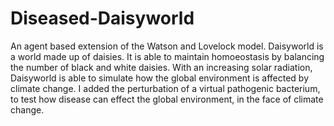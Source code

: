 # Diseased-Daisyworld
An agent based extension of the Watson and Lovelock model. Daisyworld is a world made up of daisies. It is able to maintain
homoeostasis by balancing the number of black and white daisies. With an increasing solar radiation, Daisyworld is able to 
simulate how the global environment is affected by climate change. I added the perturbation of a virtual pathogenic bacterium,
to test how disease can effect the global environment, in the face of climate change.